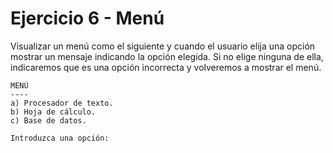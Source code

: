 # Ejercicio 6 - Menú

Visualizar un menú como el siguiente y cuando el usuario elija una opción mostrar un mensaje indicando la opción elegida. Si no elige ninguna de ella, indicaremos que es una opción incorrecta y volveremos a mostrar el menú.

```
MENÚ
----
a) Procesador de texto.
b) Hoja de cálculo.
c) Base de datos.

Introduzca una opción:
```
